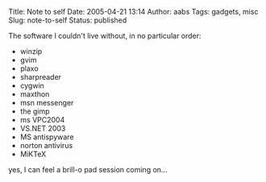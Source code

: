 Title: Note to self
Date: 2005-04-21 13:14
Author: aabs
Tags: gadgets, misc
Slug: note-to-self
Status: published

The software I couldn't live without, in no particular order:

-   winzip
-   gvim
-   plaxo
-   sharpreader
-   cygwin
-   maxthon
-   msn messenger
-   the gimp
-   ms VPC2004
-   VS.NET 2003
-   MS antispyware
-   norton antivirus
-   MiKTeX

yes, I can feel a brill-o pad session coming on...
